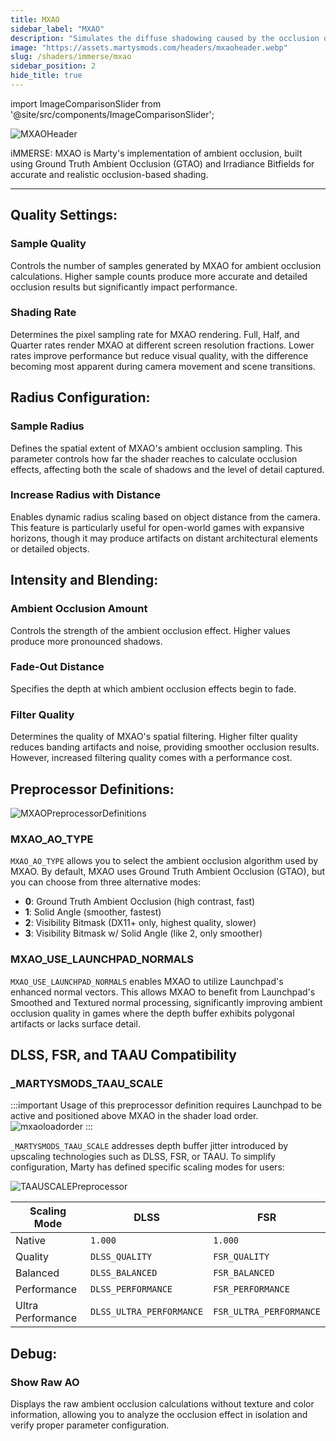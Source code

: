 ```yaml
---
title: MXAO
sidebar_label: "MXAO"
description: "Simulates the diffuse shadowing caused by the occlusion of ambient lighting."
image: "https://assets.martysmods.com/headers/mxaoheader.webp"
slug: /shaders/immerse/mxao
sidebar_position: 2
hide_title: true
---
```


<!------------------------IMPORTS ---------------------------->

import ImageComparisonSlider from '@site/src/components/ImageComparisonSlider';

<!----------------------------------------------------------->

![MXAOHeader](https://assets.martysmods.com/headers/mxaoheader.webp)

iMMERSE: MXAO is Marty's implementation of ambient occlusion, built using Ground Truth Ambient Occlusion (GTAO) and Irradiance Bitfields for accurate and realistic occlusion-based shading.

---

## Quality Settings:

### Sample Quality
Controls the number of samples generated by MXAO for ambient occlusion calculations. Higher sample counts produce more accurate and detailed occlusion results but significantly impact performance.

<ImageComparisonSlider 
  beforeImage="https://assets.martysmods.com/shaders/mxao/mxaoqualitylow.webp" 
  afterImage="https://assets.martysmods.com/shaders/mxao/mxaoqualityextreme.webp"
  beforeLabel="Low Quality"
  afterLabel="Extreme Quality"
/>

### Shading Rate
Determines the pixel sampling rate for MXAO rendering. Full, Half, and Quarter rates render MXAO at different screen resolution fractions. Lower rates improve performance but reduce visual quality, with the difference becoming most apparent during camera movement and scene transitions.

## Radius Configuration:

### Sample Radius
Defines the spatial extent of MXAO's ambient occlusion sampling. This parameter controls how far the shader reaches to calculate occlusion effects, affecting both the scale of shadows and the level of detail captured.

<ImageComparisonSlider 
  beforeImage="https://assets.martysmods.com/shaders/mxao/mxaoradius0.500.webp" 
  afterImage="https://assets.martysmods.com/shaders/mxao/mxaoradius3.500.webp"
  beforeLabel="0.500 Radius"
  afterLabel="3.500 Radius"
/>

### Increase Radius with Distance
Enables dynamic radius scaling based on object distance from the camera. This feature is particularly useful for open-world games with expansive horizons, though it may produce artifacts on distant architectural elements or detailed objects.

## Intensity and Blending:

### Ambient Occlusion Amount
Controls the strength of the ambient occlusion effect. Higher values produce more pronounced shadows.

<ImageComparisonSlider 
  beforeImage="https://assets.martysmods.com/shaders/mxao/mxaointensity0.200.webp" 
  afterImage="https://assets.martysmods.com/shaders/mxao/mxaoradius3.500.webp"
  beforeLabel="0.200 Strength"
  afterLabel="1.000 Strength"
/>

### Fade-Out Distance
Specifies the depth at which ambient occlusion effects begin to fade.

<ImageComparisonSlider 
  beforeImage="https://assets.martysmods.com/shaders/mxao/mxaofadeout0.100.webp" 
  afterImage="https://assets.martysmods.com/shaders/mxao/mxaoradius3.500.webp"
  beforeLabel="0.100 Fadeout"
  afterLabel="1.000 Fadeout"
/>

### Filter Quality
Determines the quality of MXAO's spatial filtering. Higher filter quality reduces banding artifacts and noise, providing smoother occlusion results. However, increased filtering quality comes with a performance cost.

## Preprocessor Definitions:

![MXAOPreprocessorDefinitions](https://assets.martysmods.com/shaders/mxao/mxaopreprodef2.webp)

### MXAO_AO_TYPE
`MXAO_AO_TYPE` allows you to select the ambient occlusion algorithm used by MXAO. By default, MXAO uses Ground Truth Ambient Occlusion (GTAO), but you can choose from three alternative modes:

- **0**: Ground Truth Ambient Occlusion (high contrast, fast)
- **1**: Solid Angle (smoother, fastest)
- **2**: Visibility Bitmask (DX11+ only, highest quality, slower)
- **3**: Visibility Bitmask w/ Solid Angle (like 2, only smoother)

### MXAO_USE_LAUNCHPAD_NORMALS
`MXAO_USE_LAUNCHPAD_NORMALS` enables MXAO to utilize Launchpad's enhanced normal vectors. This allows MXAO to benefit from Launchpad's Smoothed and Textured normal processing, significantly improving ambient occlusion quality in games where the depth buffer exhibits polygonal artifacts or lacks surface detail.

## DLSS, FSR, and TAAU Compatibility

### _MARTYSMODS_TAAU_SCALE
:::important
Usage of this preprocessor definition requires Launchpad to be active and positioned above MXAO in the shader load order.
![mxaoloadorder](https://assets.martysmods.com/shaders/mxao/mxaoloadorder.webp)
:::

`_MARTYSMODS_TAAU_SCALE` addresses depth buffer jitter introduced by upscaling technologies such as DLSS, FSR, or TAAU. To simplify configuration, Marty has defined specific scaling modes for users:

![TAAUSCALEPreprocessor](https://assets.martysmods.com/shaders/mxao/taauscalepreprocessor2.webp)

| Scaling Mode      | DLSS                     | FSR                     |
| ----------------- | ------------------------ | ----------------------- |
| Native            | `1.000`                  | `1.000`                 |
| Quality           | `DLSS_QUALITY`           | `FSR_QUALITY`           |
| Balanced          | `DLSS_BALANCED`          | `FSR_BALANCED`          |
| Performance       | `DLSS_PERFORMANCE`       | `FSR_PERFORMANCE`       |
| Ultra Performance | `DLSS_ULTRA_PERFORMANCE` | `FSR_ULTRA_PERFORMANCE` |

## Debug:

### Show Raw AO
Displays the raw ambient occlusion calculations without texture and color information, allowing you to analyze the occlusion effect in isolation and verify proper parameter configuration.

<ImageComparisonSlider 
  beforeImage="https://assets.martysmods.com/shaders/mxao/mxaowithoutdebug.webp" 
  afterImage="https://assets.martysmods.com/shaders/mxao/mxaoradius3.500.webp"
  beforeLabel="No Debug"
  afterLabel="Debug"
/>